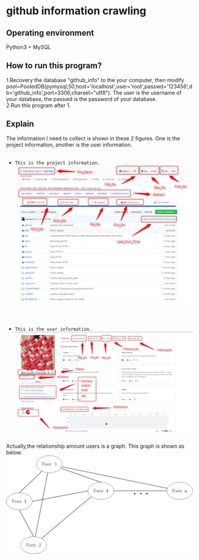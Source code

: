 github information crawling
===========================

## Operating environment

Python3 + MySQL


## How to run this program?
1.Recovery the database "github_info" to the your computer, then modify pool=PooledDB(pymysql,50,host='localhost',user='root',passwd='123456',db='github_info',port=3306,charset="utf8"). The user is the username of your database, the passwd is the password of your database.
<br>2.Run this program after 1.


## Explain
The information I need to collect is shown in these 2 figures. One is the project information, another is the user information.
<br>
<br>

* `This is the project information.`
![image](https://github.com/HJX-zhanS/github-information-crawling/blob/master/projectinfo.png)
 <br>
 <br>
 
* `This is the user information.`
![image](https://github.com/HJX-zhanS/github-information-crawling/blob/master/userinfo.png)
 
 
Actually,the relationship amount users is a graph. This graph is shown as below.
![image](https://github.com/HJX-zhanS/github-information-crawling/blob/master/userrelationship.jpg)
